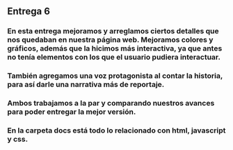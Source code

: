 ## Entrega 6

### En esta entrega mejoramos y arreglamos ciertos detalles que nos quedaban en nuestra página web. Mejoramos colores y gráficos, además que la hicimos más interactiva, ya que antes no tenía elementos con los que el usuario pudiera interactuar.

### También agregamos una voz protagonista al contar la historia, para así darle una narrativa más de reportaje.

### Ambos trabajamos a la par y comparando nuestros avances para poder entregar la mejor versión. 

### En la carpeta docs está todo lo relacionado con html, javascript y css. 